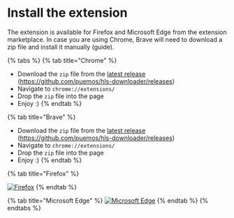 # Install the extension

The extension is available for Firefox and Microsoft Edge from the extension marketplace. In case you are using Chrome, Brave will need to download a zip file and install it manually (guide).

{% tabs %}
{% tab title="Chrome" %}
* Download the `zip` file from the [latest release](https://github.com/puemos/hls-downloader/releases) (https://github.com/puemos/hls-downloader/releases)
* Navigate to `chrome://extensions/`
* Drop the `zip` file into the page
* Enjoy :)
{% endtab %}

{% tab title="Brave" %}
* Download the `zip` file from the [latest release](https://github.com/puemos/hls-downloader/releases) (https://github.com/puemos/hls-downloader/releases)
* Navigate to `chrome://extensions/`
* Drop the `zip` file into the page
* Enjoy :)
{% endtab %}

{% tab title="Firefox" %}


[![Firefox](https://ffp4g1ylyit3jdyti1hqcvtb-wpengine.netdna-ssl.com/addons/files/2015/11/get-the-addon.png)](https://addons.mozilla.org/en-US/firefox/addon/hls-downloader/)
{% endtab %}

{% tab title="Microsoft Edge" %}
[![Microsoft Edge](https://developer.microsoft.com/store/badges/images/English\_get-it-from-MS.png)](https://microsoftedge.microsoft.com/addons/detail/hls-downloader/ldehhnlpcedapncohebgmghanffggffc)
{% endtab %}
{% endtabs %}

